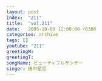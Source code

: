 ```yaml
---
layout: post
index:  "211"
title:  "vol.211"
date:   2005-10-08 12:00:00 +0300
categories: archive
tags: []
youtube: "211"
greetingM: 
greetingT: 
songName: ビューティフルサンデー
singer: 田中星児
---
```


